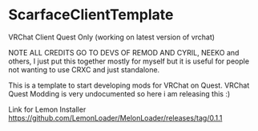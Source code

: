 # ScarfaceClientTemplate
VRChat Client Quest Only (working on latest version of vrchat)

NOTE ALL CREDITS GO TO DEVS OF REMOD AND CYRIL, NEEKO and others, I just put this together mostly for myself but it is useful for people not wanting to use CRXC and just standalone.

This is a template to start developing mods for VRChat on Quest. VRChat Quest Modding is very undocumented so here i am releasing this :)

Link for Lemon Installer
https://github.com/LemonLoader/MelonLoader/releases/tag/0.1.1

